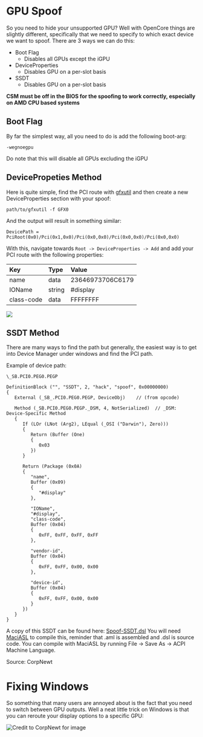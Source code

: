 # GPU Spoof

So you need to hide your unsupported GPU? Well with OpenCore things are slightly different, specifically that we need to specify to which exact device we want to spoof. There are 3 ways we can do this:

* Boot Flag
  * Disables all GPUs except the iGPU
* DeviceProperties
  * Disables GPU on a per-slot basis
* SSDT
  * Disables GPU on a per-slot basis

**CSM must be off in the BIOS for the spoofing to work correctly, especially on AMD CPU based systems**
## Boot Flag

By far the simplest way, all you need to do is add the following boot-arg:

`-wegnoegpu`

Do note that this will disable all GPUs excluding the iGPU

## DevicePropeties Method

Here is quite simple, find the PCI route with [gfxutil](https://github.com/acidanthera/gfxutil/releases) and then create a new DeviceProperties section with your spoof:

```text
path/to/gfxutil -f GFX0
```

And the output will result in something similar:

```text
DevicePath = PciRoot(0x0)/Pci(0x1,0x0)/Pci(0x0,0x0)/Pci(0x0,0x0)/Pci(0x0,0x0)
```

With this, navigate towards `Root -> DeviceProperties -> Add` and add your PCI route with the following properties:

| Key | Type | Value |
| :--- | :--- | :--- |
| name | data | 23646973706C6179 |
| IOName | string | \#display |
| class-code | data | FFFFFFFF |

![](https://i.imgur.com/IjrDgNz.png)

## SSDT Method

There are many ways to find the path but generally, the easiest way is to get into Device Manager under windows and find the PCI path.

Example of device path:

`\_SB.PCI0.PEG0.PEGP`

```text
DefinitionBlock ("", "SSDT", 2, "hack", "spoof", 0x00000000)
{
   External (_SB_.PCI0.PEG0.PEGP, DeviceObj)    // (from opcode)

   Method (_SB.PCI0.PEG0.PEGP._DSM, 4, NotSerialized)  // _DSM: Device-Specific Method
   {
      If (LOr (LNot (Arg2), LEqual (_OSI ("Darwin"), Zero)))
      {
         Return (Buffer (One)
         {
            0x03                                           
         })
      }

      Return (Package (0x0A)
      {
         "name", 
         Buffer (0x09)
         {
            "#display"
         }, 

         "IOName", 
         "#display", 
         "class-code", 
         Buffer (0x04)
         {
            0xFF, 0xFF, 0xFF, 0xFF                         
         }, 

         "vendor-id", 
         Buffer (0x04)
         {
            0xFF, 0xFF, 0x00, 0x00                         
         }, 

         "device-id", 
         Buffer (0x04)
         {
            0xFF, 0xFF, 0x00, 0x00                         
         }
      })
   }
}
```
A copy of this SSDT can be found here: [Spoof-SSDT.dsl](https://github.com/khronokernel/Opencore-Vanilla-Desktop-Guide/blob/master/extra-files/Spoof-SSDT.dsl)
You will need [MaciASL](https://github.com/acidanthera/MaciASL/releases) to compile this, reminder that .aml is assembled and .dsl is source code. You can compile with MaciASL by running File -> Save As -> ACPI Machine Language.

Source: CorpNewt

# Fixing Windows

So something that many users are annoyed about is the fact that you need to switch between GPU outputs. Well a neat little trick on Windows is that you can reroute your display options to a specific GPU:

![Credit to CorpNewt for image](https://i.imgur.com/TG3jGBC.png)

